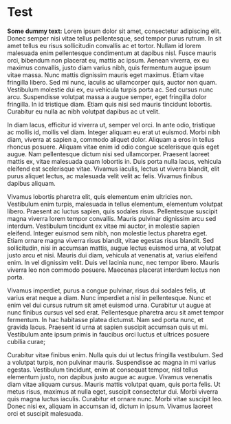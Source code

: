 <!DOCTYPE html>
<html>
<head>
	<title>Anshul's Home Page</title>
</head>
<body>
<h1>Test</h1>
<p><strong>Some dummy text:</strong> Lorem ipsum dolor sit amet, consectetur adipiscing elit. Donec semper nisi vitae tellus pellentesque, sed tempor purus rutrum. In sit amet tellus eu risus sollicitudin convallis ac et tortor. Nullam id lorem malesuada enim pellentesque condimentum at dapibus nisl. Fusce mauris orci, bibendum non placerat eu, mattis ac ipsum. Aenean viverra, ex eu maximus convallis, justo diam varius nibh, quis fermentum augue ipsum vitae massa. Nunc mattis dignissim mauris eget maximus. Etiam vitae fringilla libero. Sed mi nunc, iaculis ac ullamcorper quis, auctor non quam. Vestibulum molestie dui ex, eu vehicula turpis porta ac. Sed cursus nunc arcu. Suspendisse volutpat massa a augue semper, eget fringilla dolor fringilla. In id tristique diam. Etiam quis nisi sed mauris tincidunt lobortis. Curabitur eu nulla ac nibh volutpat dapibus ac ut velit.

In diam lacus, efficitur id viverra ut, semper vel orci. In ante odio, tristique ac mollis id, mollis vel diam. Integer aliquam eu erat ut euismod. Morbi nibh diam, viverra at sapien a, commodo aliquet dolor. Aliquam a eros in tellus rhoncus posuere. Aliquam vitae enim id odio congue scelerisque quis eget augue. Nam pellentesque dictum nisi sed ullamcorper. Praesent laoreet mattis ex, vitae malesuada quam lobortis in. Duis porta nulla lacus, vehicula eleifend est scelerisque vitae. Vivamus iaculis, lectus ut viverra blandit, elit purus aliquet lectus, ac malesuada velit velit ac felis. Vivamus finibus dapibus aliquam.

Vivamus lobortis pharetra elit, quis elementum enim ultricies non. Vestibulum enim turpis, malesuada in tellus elementum, elementum volutpat libero. Praesent ac luctus sapien, quis sodales risus. Pellentesque suscipit magna viverra lorem tempor convallis. Mauris pulvinar dignissim arcu sed interdum. Vestibulum tincidunt ex vitae mi auctor, in molestie sapien eleifend. Integer euismod sem nibh, non molestie lectus pharetra eget. Etiam ornare magna viverra risus blandit, vitae egestas risus blandit. Sed sollicitudin, nisi in accumsan mattis, augue lectus euismod urna, at volutpat justo arcu et nisi. Mauris dui diam, vehicula at venenatis at, varius eleifend enim. In vel dignissim velit. Duis vel lacinia nunc, nec tempor libero. Mauris viverra leo non commodo posuere. Maecenas placerat interdum lectus non porta.

Vivamus imperdiet, purus a congue pulvinar, risus dui sodales felis, ut varius erat neque a diam. Nunc imperdiet a nisl in pellentesque. Nunc et enim vel dui cursus rutrum sit amet euismod urna. Curabitur ut augue at nunc finibus cursus vel sed erat. Pellentesque pharetra arcu sit amet tempor fermentum. In hac habitasse platea dictumst. Nam sed porta nunc, et gravida lacus. Praesent id urna at sapien suscipit accumsan quis ut mi. Vestibulum ante ipsum primis in faucibus orci luctus et ultrices posuere cubilia curae;

Curabitur vitae finibus enim. Nulla quis dui ut lectus fringilla vestibulum. Sed a volutpat turpis, non pulvinar mauris. Suspendisse ac magna in mi varius egestas. Vestibulum tincidunt, enim at consequat tempor, nisl tellus elementum justo, non dapibus justo augue ac augue. Vivamus venenatis diam vitae aliquam cursus. Mauris mattis volutpat quam, quis porta felis. Ut metus risus, maximus at nulla eget, suscipit consectetur dui. Morbi viverra quis magna luctus iaculis. Curabitur et ornare nunc. Morbi vitae suscipit leo. Donec nisi ex, aliquam in accumsan id, dictum in ipsum. Vivamus laoreet orci et suscipit malesuada.</p>
</body>
</html>